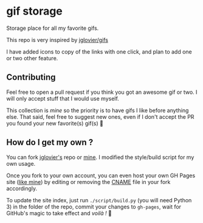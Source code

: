 # gif storage

Storage place for all my favorite gifs.

This repo is very inspired by [jglovier/gifs](https://github.com/jglovier/gifs)

I have added icons to copy of the links with one click, and plan to add one or two other feature.

## Contributing

Feel free to open a pull request if you think you got an awesome gif or two. I will only accept stuff that I would use myself.

This collection is _mine_ so the priority is to have gifs I like before anything else. That said, feel free to suggest new ones, even if I don't accept the PR you found your new favorite(s) gif(s) :tada:

## How do I get my own ?

You can fork [jglovier's](https://github.com/jglovier/gifs/fork) repo or [mine](https://github.com/le6barbare/gifs/fork). I modified the style/build script for my own usage.

Once you fork to your own account, you can even host your own GH Pages site ([like mine](http://gifs.le6barbare.me/)) by editing or removing the [CNAME](http://github.com/Le6barbare/gifs/blob/gh-pages/CNAME) file in your fork accordingly.

To update the site index, just run `./script/build.py` (you will need Python 3) in the folder of the repo, commit your changes to `gh-pages`, wait for GitHub's magic to take effect and _voilà !_ :tophat: